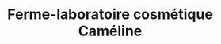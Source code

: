 ---
title: "Ferme-laboratoire cosmétique Caméline"
url: /latrape/ferme-laboratoire-cosmetique-cameline/
shop: ferme
---